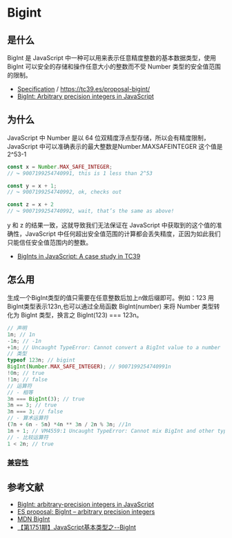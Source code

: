 # Bigint

## 是什么

BigInt 是 JavaScript 中一种可以用来表示任意精度整数的基本数据类型，使用 BigInt 可以安全的存储和操作任意大小的整数而不受 Number 类型的安全值范围的限制。

- [Specification](https://tc39.es/proposal-bigint/) / https://tc39.es/proposal-bigint/
- [BigInt: Arbitrary precision integers in JavaScript](https://github.com/tc39/proposal-bigint)

## 为什么

JavaScript 中 Number 是以 64 位双精度浮点型存储，所以会有精度限制，JavaScript 中可以准确表示的最大整数是Number.MAXSAFEINTEGER 这个值是 2^53-1

```js
const x = Number.MAX_SAFE_INTEGER;
// ↪ 9007199254740991, this is 1 less than 2^53

const y = x + 1;
// ↪ 9007199254740992, ok, checks out

const z = x + 2
// ↪ 9007199254740992, wait, that’s the same as above!
```

y 和 z 的结果一致，这就导致我们无法保证在 JavaScript 中获取到的这个值的准确性，JavaScript 中任何超出安全值范围的计算都会丢失精度，正因为如此我们只能信任安全值范围内的整数。

- [BigInts in JavaScript: A case study in TC39](https://docs.google.com/presentation/d/1apPbAiv_-mJF35P31IjaII8UA6TwSynCA_zhfDEmgOE/edit#slide=id.g38a1897a56_0_97)

## 怎么用

生成一个BigInt类型的值只需要在任意整数后加上n做后缀即可。例如：123 用BigInt类型表示123n,也可以通过全局函数 BigInt(number) 来将 Number 类型转化为 BigInt 类型，换言之 BigInt(123) === 123n。

```js
// 声明
1n; // 1n
-1n; // -1n
+1n; // Uncaught TypeError: Cannot convert a BigInt value to a number
// 类型
typeof 123n; // bigint
BigInt(Number.MAX_SAFE_INTEGER); // 9007199254740991n
!0n; // true
!1n; // false
// 运算符
// - 相等
3n === BigInt(3); // true
3n == 3; // true
3n === 3; // false
// - 算术运算符
(7n + 6n - 5n) *4n ** 3n / 2n % 3n; //1n
1n + 1; // VM4559:1 Uncaught TypeError: Cannot mix BigInt and other types, use explicit conversions
// - 比较运算符
1 < 2n; // true
```


### [兼容性](https://caniuse.com/#feat=bigint)

## 参考文献

- [BigInt: arbitrary-precision integers in JavaScript](https://v8.dev/features/bigint)
- [ES proposal: BigInt – arbitrary precision integers](https://2ality.com/2017/03/es-integer.html)
- [MDN BigInt](https://developer.mozilla.org/en-US/docs/Web/JavaScript/Reference/Global_Objects/BigInt)
- [【第1751期】JavaScript基本类型之--BigInt](https://mp.weixin.qq.com/s/U1PDyhNkfgh6ALND68b3Ig)
